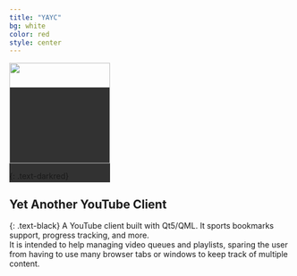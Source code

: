 ```yaml
---
title: "YAYC"
bg: white
color: red
style: center
---
```




<span class="fa-stack subtlecircle" style="font-size:140px; background:rgba(0,0,0,0.8)">
   <img src="img/yayc-square.png" width="180" height="180"> 
</span> 

{: .text-darkred}
## **Yet Another YouTube Client**
    
{: .text-black}
A YouTube client built with Qt5/QML. It sports bookmarks support, progress tracking, and more.  
It is intended to help managing video queues and playlists, sparing the user from having to use many browser tabs or windows to keep track of multiple content.

